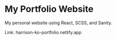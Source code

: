 # My Portfolio Website

My personal website using React, SCSS, and Sanity.

Link: harrison-ko-portfolio.netlify.app
